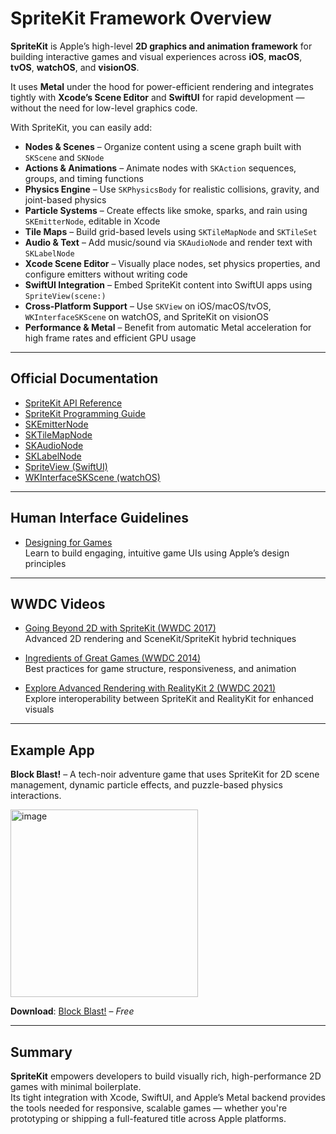 # SpriteKit Framework Overview

**SpriteKit** is Apple’s high-level **2D graphics and animation framework** for building interactive games and visual experiences across **iOS**, **macOS**, **tvOS**, **watchOS**, and **visionOS**.  

It uses **Metal** under the hood for power-efficient rendering and integrates tightly with **Xcode’s Scene Editor** and **SwiftUI** for rapid development — without the need for low-level graphics code.

With SpriteKit, you can easily add:

- **Nodes & Scenes** – Organize content using a scene graph built with `SKScene` and `SKNode`  
- **Actions & Animations** – Animate nodes with `SKAction` sequences, groups, and timing functions  
- **Physics Engine** – Use `SKPhysicsBody` for realistic collisions, gravity, and joint-based physics  
- **Particle Systems** – Create effects like smoke, sparks, and rain using `SKEmitterNode`, editable in Xcode  
- **Tile Maps** – Build grid-based levels using `SKTileMapNode` and `SKTileSet`  
- **Audio & Text** – Add music/sound via `SKAudioNode` and render text with `SKLabelNode`  
- **Xcode Scene Editor** – Visually place nodes, set physics properties, and configure emitters without writing code  
- **SwiftUI Integration** – Embed SpriteKit content into SwiftUI apps using `SpriteView(scene:)`  
- **Cross-Platform Support** – Use `SKView` on iOS/macOS/tvOS, `WKInterfaceSKScene` on watchOS, and SpriteKit on visionOS  
- **Performance & Metal** – Benefit from automatic Metal acceleration for high frame rates and efficient GPU usage

---

## Official Documentation

- [SpriteKit API Reference](https://developer.apple.com/documentation/spritekit)  
- [SpriteKit Programming Guide](https://developer.apple.com/library/archive/documentation/GraphicsAnimation/Conceptual/SpriteKit_PG/)  
- [SKEmitterNode](https://developer.apple.com/documentation/spritekit/skemitternode)  
- [SKTileMapNode](https://developer.apple.com/documentation/spritekit/sktilemapnode)  
- [SKAudioNode](https://developer.apple.com/documentation/spritekit/skaudionode)  
- [SKLabelNode](https://developer.apple.com/documentation/spritekit/sklabelnode)  
- [SpriteView (SwiftUI)](https://developer.apple.com/documentation/spritekit/spriteview)  
- [WKInterfaceSKScene (watchOS)](https://developer.apple.com/documentation/watchkit/wkinterfaceskscene)

---

## Human Interface Guidelines

- [Designing for Games](https://developer.apple.com/design/human-interface-guidelines/designing-for-games/)  
  Learn to build engaging, intuitive game UIs using Apple’s design principles

---

## WWDC Videos

- [Going Beyond 2D with SpriteKit (WWDC 2017)](https://developer.apple.com/videos/play/wwdc2017/609/)  
  Advanced 2D rendering and SceneKit/SpriteKit hybrid techniques

- [Ingredients of Great Games (WWDC 2014)](https://developer.apple.com/videos/play/wwdc2014/602/)  
  Best practices for game structure, responsiveness, and animation

- [Explore Advanced Rendering with RealityKit 2 (WWDC 2021)](https://developer.apple.com/videos/play/wwdc2021/10075/)  
  Explore interoperability between SpriteKit and RealityKit for enhanced visuals

---

## Example App

**Block Blast!** – A tech-noir adventure game that uses SpriteKit for 2D scene management, dynamic particle effects, and puzzle-based physics interactions.  

<img
  src="https://github.com/user-attachments/assets/27c49cda-b64f-4ae8-8b19-bb4a107fd1a7"
  alt="image"
  width="300"
/>

**Download**: [Block Blast!](https://apps.apple.com/sg/app/block-blast/id1617391485) – *Free*

---

## Summary

**SpriteKit** empowers developers to build visually rich, high-performance 2D games with minimal boilerplate.  
Its tight integration with Xcode, SwiftUI, and Apple’s Metal backend provides the tools needed for responsive, scalable games — whether you're prototyping or shipping a full-featured title across Apple platforms.
